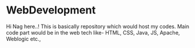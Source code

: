 # WebDevelopment

Hi Nag here..!
This is basically repository which would host my codes.
Main code part would be in the web tech like- HTML, CSS, Java, JS, Apache, Weblogic etc.,
